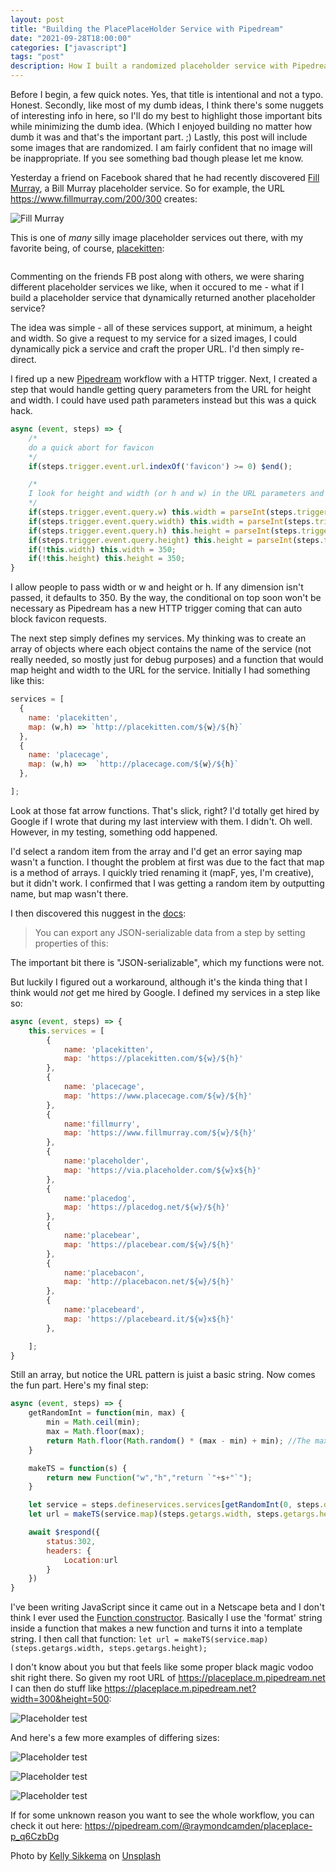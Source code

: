 ```yaml
---
layout: post
title: "Building the PlacePlaceHolder Service with Pipedream"
date: "2021-09-28T18:00:00"
categories: ["javascript"]
tags: "post"
description: How I built a randomized placeholder service with Pipedream
---
```


Before I begin, a few quick notes. Yes, that title is intentional and not a typo. Honest. Secondly, like most of my dumb ideas, I think there's some nuggets of interesting info in here, so I'll do my best to highlight those important bits while minimizing the dumb idea. (Which I enjoyed building no matter how dumb it was and that's the important part. ;) Lastly, this post will include some images that are randomized. I am fairly confident that no image will be inappropriate. If you see something bad though please let me know.

Yesterday a friend on Facebook shared that he had recently discovered [Fill Murray](https://www.fillmurray.com/), a Bill Murray placeholder service. So for example, the URL https://www.fillmurray.com/200/300 creates:

<p>
<img src="https://www.fillmurray.com/200/300" alt="Fill Murray" class="lazyload imgborder imgcenter">
</p>

This is one of *many* silly image placeholder services out there, with my favorite being, of course, [placekitten](https://placekitten.com/):

<p>
<img src="https://placekitten.com/500/500" alt="" class="lazyload imgborder imgcenter">
</p>

Commenting on the friends FB post along with others, we were sharing different placeholder services we like, when it occured to me - what if I build a placeholder service that dynamically returned another placeholder service?

The idea was simple - all of these services support, at minimum, a height and width. So give a request to my service for a sized images, I could dynamically pick a service and craft the proper URL. I'd then simply re-direct.

I fired up a new [Pipedream](https://www.pipedream.com) workflow with a HTTP trigger. Next, I created a step that would handle getting query parameters from the URL for height and width. I could have used path parameters instead but this was a quick hack.

```js
async (event, steps) => {
	/*
	do a quick abort for favicon
	*/
	if(steps.trigger.event.url.indexOf('favicon') >= 0) $end();

	/*
	I look for height and width (or h and w) in the URL parameters and copy them out for easier access
	*/
	if(steps.trigger.event.query.w) this.width = parseInt(steps.trigger.event.query.w,10);
	if(steps.trigger.event.query.width) this.width = parseInt(steps.trigger.event.query.width,10);
	if(steps.trigger.event.query.h) this.height = parseInt(steps.trigger.event.query.h,10);
	if(steps.trigger.event.query.height) this.height = parseInt(steps.trigger.event.query.height,10);
	if(!this.width) this.width = 350;
	if(!this.height) this.height = 350;
}
```

I allow people to pass width or w and height or h. If any dimension isn't passed, it defaults to 350. By the way, the conditional on top soon won't be necessary as Pipedream has a new HTTP trigger coming that can auto block favicon requests. 

The next step simply defines my services. My thinking was to create an array of objects where each object contains the name of the service (not really needed, so mostly just for debug purposes) and a function that would map height and width to the URL for the service. Initially I had something like this:

```js
services = [
  {
    name: 'placekitten',
    map: (w,h) => `http://placekitten.com/${w}/${h}`
  },
  {
    name: 'placecage',
    map: (w,h) =>  `http://placecage.com/${w}/${h}` 
  },

];
```

Look at those fat arrow functions. That's slick, right? I'd totally get hired by Google if I wrote that during my last interview with them. I didn't. Oh well. However, in my testing, something odd happened. 

I'd select a random item from the array and I'd get an error saying map wasn't a function. I thought the problem at first was due to the fact that map is a method of arrays. I quickly tried renaming it (mapF, yes, I'm creative), but it didn't work. I confirmed that I was getting a random item by outputting name, but map wasn't there. 

I then discovered this nuggest in the [docs](https://pipedream.com/docs/workflows/steps/#use-named-exports):

<blockquote>
You can export any JSON-serializable data from a step by setting properties of this:
</blockquote>

The important bit there is "JSON-serializable", which my functions were not. 

But luckily I figured out a workaround, although it's the kinda thing that I think would *not* get me hired by Google. I defined my services in a step like so:

```js
async (event, steps) => {
	this.services = [
		{
			name: 'placekitten',
			map: 'https://placekitten.com/${w}/${h}'
		},
		{
			name: 'placecage',
			map: 'https://www.placecage.com/${w}/${h}'
		},
		{
			name:'fillmurry',
			map: 'https://www.fillmurray.com/${w}/${h}'
		},
		{
			name:'placeholder',
			map: 'https://via.placeholder.com/${w}x${h}'
		},
		{
			name:'placedog',
			map: 'https://placedog.net/${w}/${h}'
		},
		{
			name:'placebear',
			map: 'https://placebear.com/${w}/${h}'
		},
		{
			name:'placebacon',
			map: 'http://placebacon.net/${w}/${h}'
		},
		{
			name:'placebeard',
			map: 'https://placebeard.it/${w}x${h}'
		},

	];
}
```

Still an array, but notice the URL pattern is juist a basic string. Now comes the fun part. Here's my final step: 

```js
async (event, steps) => {
	getRandomInt = function(min, max) {
		min = Math.ceil(min);
		max = Math.floor(max);
		return Math.floor(Math.random() * (max - min) + min); //The maximum is exclusive and the minimum is inclusive
	}

	makeTS = function(s) {
		return new Function("w","h","return `"+s+"`");
	}

	let service = steps.defineservices.services[getRandomInt(0, steps.defineservices.services.length)];
	let url = makeTS(service.map)(steps.getargs.width, steps.getargs.height);

	await $respond({
		status:302, 
		headers: {
			Location:url
		}
	})
}
```

I've been writing JavaScript since it came out in a Netscape beta and I don't think I ever used the [Function constructor](https://developer.mozilla.org/en-US/docs/Web/JavaScript/Reference/Global_Objects/Function/Function). Basically I use the 'format' string inside a function that makes a new function and turns it into a template string. I then call that function: `let url = makeTS(service.map)(steps.getargs.width, steps.getargs.height);`

I don't know about you but that feels like some proper black magic vodoo shit right there. So given my root URL of https://placeplace.m.pipedream.net I can then do stuff like https://placeplace.m.pipedream.net?width=300&height=500:

<p>
<img src="https://placeplace.m.pipedream.net?width=300&height=500" alt="Placeholder test" class="lazyload imgborder imgcenter">
</p>

And here's a few more examples of differing sizes:

<p>
<img src="https://placeplace.m.pipedream.net?width=200&height=200" alt="Placeholder test" class="lazyload imgborder imgcenter">
</p>

<p>
<img src="https://placeplace.m.pipedream.net?width=400&height=400" alt="Placeholder test" class="lazyload imgborder imgcenter">
</p>

<p>
<img src="https://placeplace.m.pipedream.net?width=500&height=200" alt="Placeholder test" class="lazyload imgborder imgcenter">
</p>

If for some unknown reason you want to see the whole workflow, you can check it out here: <https://pipedream.com/@raymondcamden/placeplace-p_q6CzbDg>

Photo by <a href="https://unsplash.com/@kellysikkema?utm_source=unsplash&utm_medium=referral&utm_content=creditCopyText">Kelly Sikkema</a> on <a href="https://unsplash.com/s/photos/placeholder?utm_source=unsplash&utm_medium=referral&utm_content=creditCopyText">Unsplash</a>
  